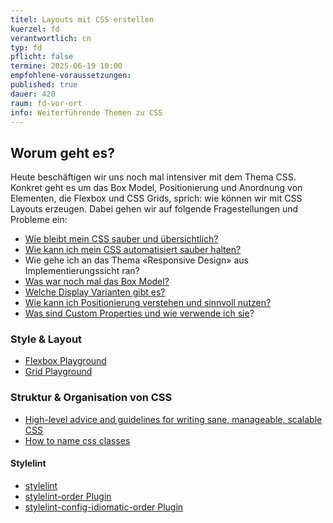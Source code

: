 ```yaml
---
titel: Layouts mit CSS erstellen
kuerzel: fd
verantwortlich: cn
typ: fd
pflicht: false
termine: 2025-06-19 10:00
empfohlene-voraussetzungen: 
published: true
dauer: 420
raum: fd-vor-ort
info: Weiterführende Themen zu CSS
---
```


## Worum geht es?
Heute beschäftigen wir uns noch mal intensiver mit dem Thema CSS. Konkret geht es um das Box Model, Positionierung und Anordnung von Elementen, die Flexbox und CSS Grids, sprich: wie können wir mit CSS Layouts erzeugen. Dabei gehen wir auf folgende Fragestellungen und Probleme ein:

- [Wie bleibt mein CSS sauber und übersichtlich?](https://google.github.io/styleguide/htmlcssguide.html#CSS)
- [Wie kann ich mein CSS automatisiert sauber halten?](https://stylelint.io/)
- Wie gehe ich an das Thema «Responsive Design» aus Implementierungssicht ran?
- [Was war noch mal das Box Model?](https://piccalil.li/tutorial/how-css-box-sizing-works)
- [Welche Display Varianten gibt es?](https://css-tricks.com/almanac/properties/d/display/)
- [Wie kann ich Positionierung verstehen und sinnvoll nutzen?](https://css-tricks.com/almanac/properties/p/position/)
- [Was sind Custom Properties und wie verwende ich sie](https://developer.mozilla.org/en-US/docs/Web/CSS/Using_CSS_custom_properties)? 

### Style & Layout
- [Flexbox Playground](https://flexbox.tech/)
- [Grid Playground](https://mozilladevelopers.github.io/playground/)

### Struktur & Organisation von CSS
- [High-level advice and guidelines for writing sane, manageable, scalable CSS](https://cssguidelin.es/)
- [How to name css classes](http://bdavidxyz.com/blog/how-to-name-css-classes/)

#### Stylelint
- [stylelint](https://stylelint.io/)
- [stylelint-order Plugin](https://github.com/hudochenkov/stylelint-order)
- [stylelint-config-idiomatic-order Plugin](https://github.com/ream88/stylelint-config-idiomatic-order)


